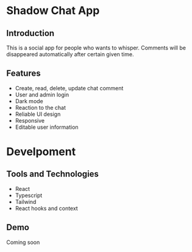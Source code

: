 # Shadow Chat App 
## Introduction
This is a social app for people who wants to whisper. Comments will be disappeared automatically after certain given time. 
## Features
- Create, read, delete, update chat comment
- User and admin login
- Dark mode
- Reaction to the chat
- Reliable UI design
- Responsive
- Editable user information

# Develpoment
## Tools and Technologies
- React
- Typescript
- Tailwind
- React hooks and context
## Demo
Coming soon